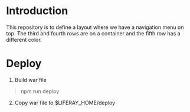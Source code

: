 # Introduction 
This repository is to define a layout where we have a navigation menu on top.
The third and fourth rows are on a container and the fifth row has a different color.


# Deploy

1. Build war file

> npm run deploy

2. Copy war file to $LIFERAY_HOME/deploy


